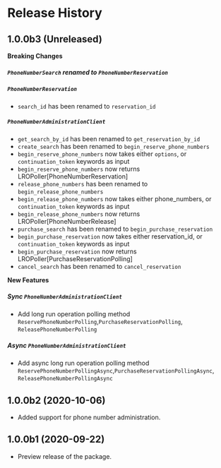 # Release History
## 1.0.0b3 (Unreleased) 

**Breaking Changes**

##### `PhoneNumberSearch` renamed to `PhoneNumberReservation`

##### `PhoneNumberReservation`
- `search_id` has been renamed to `reservation_id`

##### `PhoneNumberAdministrationClient`
- `get_search_by_id` has been renamed to `get_reservation_by_id`
- `create_search` has been renamed to `begin_reserve_phone_numbers`
-  `begin_reserve_phone_numbers` now takes either `options`, or `continuation_token` keywords as input
-  `begin_reserve_phone_numbers` now returns LROPoller[PhoneNumberReservation]
- `release_phone_numbers` has been renamed to `begin_release_phone_numbers`
-  `begin_release_phone_numbers` now takes either phone_numbers, or `continuation_token` keywords as input
-  `begin_release_phone_numbers` now returns LROPoller[PhoneNumberRelease]
- `purchase_search` has been renamed to `begin_purchase_reservation`
-  `begin_purchase_reservation` now takes either reservation_id, or `continuation_token` keywords as input
-  `begin_purchase_reservation` now returns LROPoller[PurchaseReservationPolling]
- `cancel_search` has been renamed to `cancel_reservation`

**New Features**

##### Sync `PhoneNumberAdministrationClient`
- Add long run operation polling method `ReservePhoneNumberPolling`,`PurchaseReservationPolling`,
`ReleasePhoneNumberPolling`

##### Async `PhoneNumberAdministrationClient`
- Add async long run operation polling method `ReservePhoneNumberPollingAsync`,`PurchaseReservationPollingAsync`,
`ReleasePhoneNumberPollingAsync`

## 1.0.0b2 (2020-10-06)
- Added support for phone number administration.

## 1.0.0b1 (2020-09-22)
- Preview release of the package.